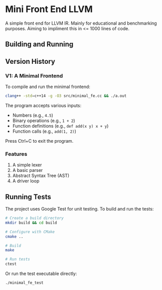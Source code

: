 # Mini Front End LLVM

A simple front end for LLVM IR.
Mainly for educational and benchmarking purposes.
Aiming to impliment this in <= 1000 lines of code.

## Building and Running

## Version History

### V1: A Minimal Frontend

To compile and run the minimal frontend:
```bash
clang++ -std=c++14 -g -O3 src/minimal_fe.cc && ./a.out
```

The program accepts various inputs:
- Numbers (e.g., `4.5`)
- Binary operations (e.g., `1 + 2`)
- Function definitions (e.g., `def add(x y) x + y`)
- Function calls (e.g., `add(1, 2)`)

Press Ctrl+C to exit the program.

### Features
1. A simple lexer
2. A basic parser
3. Abstract Syntax Tree (AST)
4. A driver loop


## Running Tests

The project uses Google Test for unit testing. To build and run the tests:

```bash
# Create a build directory
mkdir build && cd build

# Configure with CMake
cmake ..

# Build
make

# Run tests
ctest
```

Or run the test executable directly:
```bash
./minimal_fe_test
```
